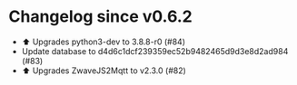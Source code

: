 # Changelog since v0.6.2
- ⬆️ Upgrades python3-dev to 3.8.8-r0 (#84) 
- Update database to d4d6c1dcf239359ec52b9482465d9d3e8d2ad984 (#83) 
- ⬆️ Upgrades ZwaveJS2Mqtt to v2.3.0 (#82) 
